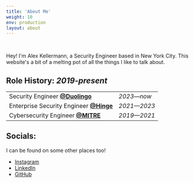 ```yaml
---
title: 'About Me'
weight: 10
env: production
layout: about
---
```


<br>

Hey! I'm Alex Kellermann, a Security Engineer based in New York City. This website's a bit of a melting pot of all the things I like to talk about.


## Role History: *2019-present*

|                                                             |             |
| ----------------------------------------------------------- | ----------- |
| Security Engineer [**@Duolingo**](https://duolingo.com)     | *2023—now*  |
| Enterprise Security Engineer [**@Hinge**](https://hinge.co) | *2021—2023* |
| Cybersecurity Engineer [**@MITRE**](https://mitre.org)      | *2019—2021* |

## Socials:

I can be found on some other places too!

- [Instagram](https://www.instagram.com/7traindelay/)
- [LinkedIn](https://www.linkedin.com/in/alexkellermann/)
- [GitHub](https://github.com/akellermann97)

